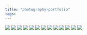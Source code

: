 ```yaml
---
title: "photography-portfolio"
tags: 
---
```


![](https://i.imgur.com/wUiXobd.jpg)
![](https://i.imgur.com/hS1on1U.jpg)
![](https://i.imgur.com/3DNvzrZ.jpg)
![](https://i.imgur.com/I1DUhMv.jpg)
![](https://i.imgur.com/sLzlKWX.jpg)
![](https://i.imgur.com/YPg7GSi.jpg)
![](https://i.imgur.com/B0YmV6Z.jpg)
![](https://i.imgur.com/UOCmRsA.jpg)
![](https://i.imgur.com/uQUNylL.jpg)
![](https://i.imgur.com/tA49YhU.jpg)
![](https://i.imgur.com/TowmGQ9.jpg)
![](https://i.imgur.com/hKnHDnV.jpg)
![](https://i.imgur.com/7NEdxQs.jpg)